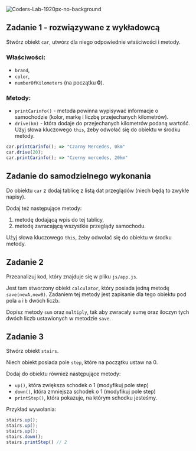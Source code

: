 ![Coders-Lab-1920px-no-background](https://user-images.githubusercontent.com/30623667/104709394-2cabee80-571f-11eb-9518-ea6a794e558e.png)


## Zadanie 1 - rozwiązywane z wykładowcą

Stwórz obiekt `car`, utwórz dla niego odpowiednie właściwości i metody.

### Właściwości:
* `brand`,
* `color`,
* `numberOfKilometers` (na początku **0**).

### Metody:
* `printCarinfo()` - metoda powinna wypisywać informacje o samochodzie (kolor, markę i liczbę przejechanych kilometrów).
* `drive(km)` - która dodaje do przejechanych kilometrów podaną wartość. Użyj słowa kluczowego ```this```, żeby odwołać się do obiektu w środku metody.

```JavaScript
car.printCarinfo(); => "Czarny Mercedes, 0km"
car.drive(20);
car.printCarinfo(); => "Czerny mercedes, 20km"
```


## Zadanie do samodzielnego wykonania

Do obiektu `car` z dodaj tablicę z listą dat przeglądów (niech będą to zwykłe napisy).

Dodaj też następujące metody:
 1. metodę dodającą wpis do tej tablicy,
 2. metodę zwracającą wszystkie przeglądy samochodu.

Użyj słowa kluczowego `this`, żeby odwołać się do obiektu w środku metody.



## Zadanie 2 

Przeanalizuj kod, który znajduje się w pliku `js/app.js`. 

Jest tam stworzony obiekt ```calculator```, który posiada jedną metodę `save(newA,newB)`. Zadaniem tej metody jest zapisanie dla tego obiektu pod pola `a` i `b` dwóch liczb.

Dopisz metody `sum` oraz `multiply`, tak aby zwracały sumę oraz iloczyn tych dwóch liczb ustawionych w metodzie `save`.



## Zadanie 3

Stwórz obiekt `stairs`.

Niech obiekt posiada pole `step`, które na początku ustaw na 0. 

Dodaj do obiektu również następujące metody: 
* `up()`, która zwiększa schodek o 1 (modyfikuj pole step)
* `down()`, która zmniejsza schodek o 1 (modyfikuj pole step)
* `printStep()`, która pokazuje, na którym schodku jesteśmy.

Przykład wywołania:
```JavaScript
stairs.up();
stairs.up();
stairs.up();
stairs.down(); 
stairs.printStep() // 2
```

